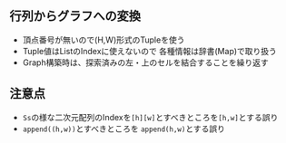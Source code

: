 ## 行列からグラフへの変換
- 頂点番号が無いので(H,W)形式のTupleを使う
- Tuple値はListのIndexに使えないので 各種情報は辞書(Map)で取り扱う
- Graph構築時は、探索済みの左・上のセルを結合することを繰り返す

## 注意点
- `Ss`の様な二次元配列のIndexを`[h][w]`とすべきところを`[h,w]`とする誤り
- `append((h,w))`とすべきところを `append(h,w)`とする誤り
